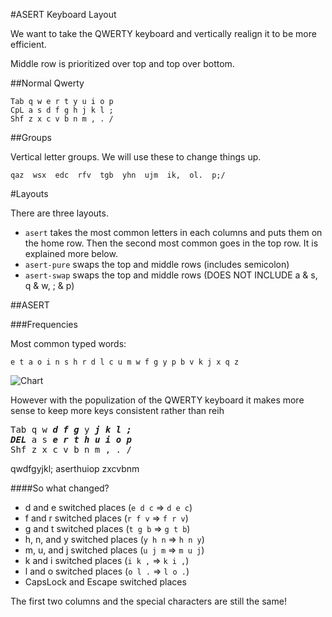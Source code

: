 #ASERT Keyboard Layout

We want to take the QWERTY keyboard and vertically realign it to be more efficient.

Middle row is prioritized over top and top over bottom.

##Normal Qwerty

	Tab q w e r t y u i o p
	CpL a s d f g h j k l ;
	Shf z x c v b n m , . /

##Groups

Vertical letter groups. We will use these to change things up.

	qaz  wsx  edc  rfv  tgb  yhn  ujm  ik,  ol.  p;/

#Layouts

There are three layouts.

* `asert`		takes the most common letters in each columns and puts them on the home row. Then the second
most common goes in the top row. It is explained more below.
* `asert-pure`	swaps the top and middle rows (includes semicolon)
* `asert-swap`	swaps the top and middle rows (DOES NOT INCLUDE a & s, q & w, ; & p)

##ASERT

###Frequencies

Most common typed words:

	e t a o i n s h r d l c u m w f g y p b v k j x q z

![Chart](https://upload.wikimedia.org/wikipedia/commons/thumb/b/b0/English_letter_frequency_%28frequency%29.svg/640px-English_letter_frequency_%28frequency%29.svg.png)

However with the populization of the QWERTY keyboard it makes more sense to keep more keys consistent rather than reih

<pre>
Tab q w <b><i>d</i></b> <b><i>f</i></b> <b><i>g</i></b> y <b><i>j</i></b> <b><i>k</i></b> <b><i>l</i></b> <b><i>;</i></b>
<b><i>DEL</i></b> a s <b><i>e</i></b> <b><i>r</i></b> <b><i>t</i></b> <b><i>h</i></b> <b><i>u</i></b> <b><i>i</i></b> <b><i>o</i></b> <b><i>p</i></b>
Shf z x c v b n m , . /
</pre>

qwdfgyjkl;
aserthuiop
zxcvbnm

####So what changed?

* d and e		switched places (`e d c` => `d e c`)
* f and r		switched places (`r f v` => `f r v`)
* g and t		switched places (`t g b` => `g t b`)
* h, n, and y	switched places (`y h n` => `h n y`)
* m, u, and j	switched places (`u j m` => `m u j`)
* k and i		switched places (`i k ,` => `k i ,`)
* l and o		switched places (`o l .` => `l o .`)
* CapsLock and Escape	switched places

The first two columns and the special characters are still the same!
